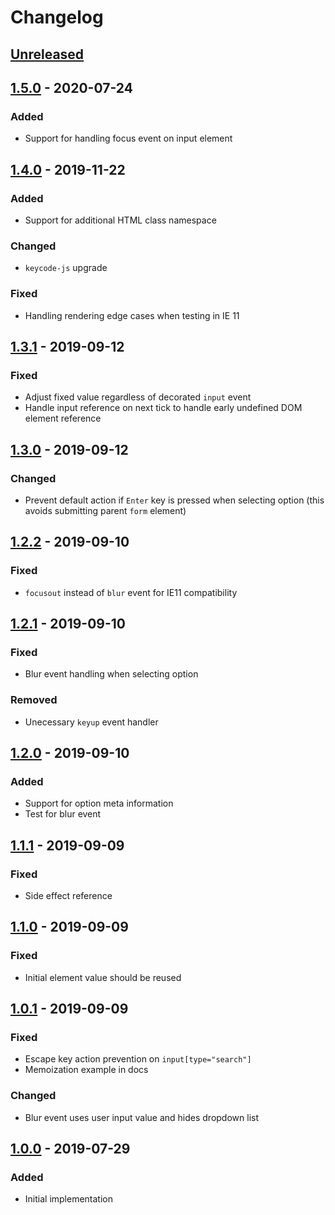 # Changelog

## [Unreleased][]

## [1.5.0][] - 2020-07-24

### Added

-   Support for handling focus event on input element

## [1.4.0][] - 2019-11-22

### Added

-   Support for additional HTML class namespace

### Changed

-   `keycode-js` upgrade

### Fixed

-   Handling rendering edge cases when testing in IE 11

## [1.3.1][] - 2019-09-12

### Fixed

-   Adjust fixed value regardless of decorated `input` event
-   Handle input reference on next tick to handle early undefined DOM element
    reference

## [1.3.0][] - 2019-09-12

### Changed

-   Prevent default action if `Enter` key is pressed when selecting option (this
    avoids submitting parent `form` element)

## [1.2.2][] - 2019-09-10

### Fixed

-   `focusout` instead of `blur` event for IE11 compatibility

## [1.2.1][] - 2019-09-10

### Fixed

-   Blur event handling when selecting option

### Removed

-   Unecessary `keyup` event handler

## [1.2.0][] - 2019-09-10

### Added

-   Support for option meta information
-   Test for blur event

## [1.1.1][] - 2019-09-09

### Fixed

-   Side effect reference

## [1.1.0][] - 2019-09-09

### Fixed

-   Initial element value should be reused

## [1.0.1][] - 2019-09-09

### Fixed

-   Escape key action prevention on `input[type="search"]`
-   Memoization example in docs

### Changed

-   Blur event uses user input value and hides dropdown list

## [1.0.0][] - 2019-07-29

### Added

-   Initial implementation

[unreleased]: https://github.com/niksy/x-autosuggest/compare/v1.4.0...HEAD
[1.4.0]: https://github.com/niksy/x-autosuggest/compare/v1.3.1...v1.4.0
[1.3.1]: https://github.com/niksy/x-autosuggest/compare/v1.3.0...v1.3.1
[1.3.0]: https://github.com/niksy/x-autosuggest/compare/v1.2.2...v1.3.0
[1.2.2]: https://github.com/niksy/x-autosuggest/compare/v1.2.1...v1.2.2
[1.2.1]: https://github.com/niksy/x-autosuggest/compare/v1.2.0...v1.2.1
[1.2.0]: https://github.com/niksy/x-autosuggest/compare/v1.1.1...v1.2.0
[1.1.1]: https://github.com/niksy/x-autosuggest/compare/v1.1.0...v1.1.1
[1.1.0]: https://github.com/niksy/x-autosuggest/compare/v1.0.1...v1.1.0
[1.0.1]: https://github.com/niksy/x-autosuggest/compare/v1.0.0...v1.0.1
[1.0.0]: https://github.com/niksy/x-autosuggest/tree/v1.0.0
[unreleased]: https://github.com/niksy/x-autosuggest/compare/v1.5.0...HEAD
[1.5.0]: https://github.com/niksy/x-autosuggest/tree/v1.5.0
